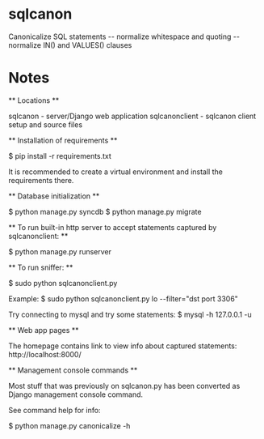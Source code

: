 sqlcanon
========

Canonicalize SQL statements
-- normalize whitespace and quoting
-- normalize IN() and VALUES() clauses


Notes
=====

** Locations **

sqlcanon - server/Django web application
sqlcanonclient - sqlcanon client setup and source files

** Installation of requirements **

$ pip install -r requirements.txt

It is recommended to create a virtual environment and install the requirements there.

** Database initialization **

$ python manage.py syncdb
$ python manage.py migrate

** To run built-in http server to accept statements captured by sqlcanonclient: **

$ python manage.py runserver

** To run sniffer: **

$ sudo python sqlcanonclient.py <interface> <filter>

Example: $ sudo python sqlcanonclient.py lo --filter="dst port 3306"

Try connecting to mysql and try some statements: $ mysql -h 127.0.0.1 -u <user>

** Web app pages **

The homepage contains link to view info about captured statements: http://localhost:8000/

** Management console commands **

Most stuff that was previously on sqlcanon.py has been converted as Django management console command.

See command help for info:

$ python manage.py canonicalize -h
